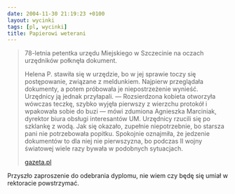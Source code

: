 ```yaml
---
date: 2004-11-30 21:19:23 +0100
layout: wycinki
tags: [pl, wycinki]
title: Papierowi weterani
---
```


> 78-letnia petentka urzędu Miejskiego w Szczecinie na oczach urzędników połknęła dokument.
>
> Helena P. stawiła się w urzędzie, bo w jej sprawie toczy się postępowanie, związane z meldunkiem. Najpierw przeglądała dokumenty, a potem próbowała je niepostrzeżenie wynieść. Urzędnicy ją jednak przyłapali. — Rozsierdzona kobieta otworzyła wówczas teczkę, szybko wyjęła pierwszy z wierzchu protokół i wpakowała sobie do buzi — mówi zdumiona Agnieszka Marciniak, dyrektor biura obsługi interesantów UM. Urzędnicy rzucili się po szklankę z wodą. Jak się okazało, zupełnie niepotrzebnie, bo starsza pani nie potrzebowała popitku. Spokojnie oznajmiła, że jedzenie dokumentów to dla niej nie pierwszyzna, bo podczas II wojny światowej wiele razy bywała w podobnych sytuacjach.
>
> [gazeta.pl](http://serwisy.gazeta.pl/kraj/1,34308,2420648.html 'Petentka zjadła dokument')

Przyszło zaproszenie do odebrania dyplomu, nie wiem czy będę się umiał w rektoracie powstrzymać.
